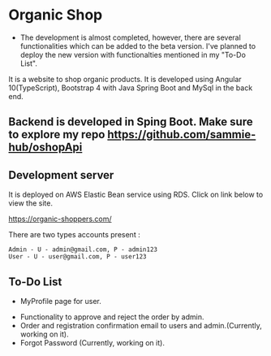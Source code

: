 # Organic Shop
* The development is almost completed, however, there are several functionalities which can be added to the beta version. I've planned to deploy the new version with functionalties mentioned in my "To-Do List".

It is a website to shop organic products. It is developed using Angular 10(TypeScript), Bootstrap 4 with Java Spring Boot and MySql in the back end.

## Backend is developed in Sping Boot. Make sure to explore my repo https://github.com/sammie-hub/oshopApi

## Development server

It is deployed on AWS Elastic Bean service using RDS. Click on link below to view the site.

 https://organic-shoppers.com/

There are two types accounts present :
```
Admin - U - admin@gmail.com, P - admin123
User - U - user@gmail.com, P - user123
```

## To-Do List

* MyProfile page for user.
- Functionality to approve and reject the order by admin.
- Order and registration confirmation email to users and admin.(Currently, working on it).
- Forgot Password (Currently, working on it).

